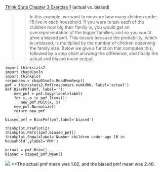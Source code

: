 [Think Stats Chapter 3 Exercise 1](http://greenteapress.com/thinkstats2/html/thinkstats2004.html#toc31) (actual vs. biased)

>>In this example, we want to measure how many children under 18 live in each household. If you were to ask each of the children how big their family is, you would get an overrepresentation of the bigger families, and so you would ahve a biased pmf. This occurs because the probability, which is unbiased, is multiplied by the number of children observing the family size. 
Below we give a function that computes this, followed by a step chart showing the difference, and finally the actual and biased mean output. 

```
import thinkstats2
import chap01soln
import thinkplot
responses = chap01soln.ReadFemResp()
pmf = thinkstats2.Pmf(responses.numkdhh, label='actual')
def BiasPmf(pmf, label=''):
    new_pmf = pmf.Copy(label=label)
    for x, p in pmf.Items():
       new_pmf.Mult(x, x)
    new_pmf.Normalize()
    return new_pmf

biased_pmf = BiasPmf(pmf,label='biased')

thinkplot.PrePlot(2)
thinkplot.Pmfs([pmf,biased_pmf])
thinkplot.Show(xlabel='Number children under age 18 in household',ylabel='PMF')

actual = pmf.Mean()
biased = biased_pmf.Mean()
```
<img src = "Downloads/figure_1.png">
>>The actual pmf mean was 1.02, and the biased pmf mean was 2.40. 

